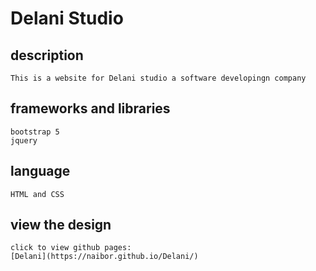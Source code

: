 # Delani Studio

<!-- about the website -->
## description
    This is a website for Delani studio a software developingn company

## frameworks and libraries
    bootstrap 5
    jquery
## language
    HTML and CSS

## view the design
    click to view github pages:
    [Delani](https://naibor.github.io/Delani/)
